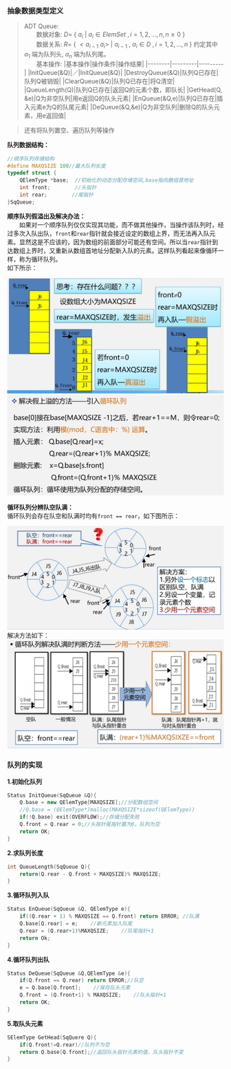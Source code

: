 ### 抽象数据类型定义  
>ADT Queue:  
>　　数据对象:  $D=$ { $a_i$ | ${a_i}\in{ElemSet}$ $,i=1,2,...,n,n≥0$ }  
>　　数据关系:  $R=$ { $\lt{a_{i-1}}$ ${a_i}\gt$ | ${a_{i-1}}$ , ${a_i}\in{D}$ $,i=1,2,...,n$ } 约定其中 $a_1$ 端为队列头, $a_n$ 端为队列尾。    
>　　基本操作:
>|基本操作|操作条件|操作结果|
>|--------|---------|---------|
>|InitQueue(&Q)|／|InitQueue(&Q)|
>|DestroyQueue(&Q)|队列Q已存在|队列Q被销毁|
>|ClearQueue(&Q)|队列Q已存在|将Q清空|
>|QueueLength(Q)|队列Q已存在|返回Q的元素个数，即队长|
>|GetHead(Q, &e)|Q为非空队列|用e返回Q的队头元素|
>|EnQueue(&Q,e)|队列Q已存在|插入元素e为Q的队尾元素|
>|DeQueue(&Q,&e)|Q为非空队列|删除Q的队头元素，用e返回值|

>还有将队列置空、遍历队列等操作

**队列数据结构：**  
```cpp
//顺序队列存储结构
#define MAXQSIZE 100//最大队列长度
typedef struct {
    QElemType *base;  //初始化的动态分配存储空间,base指向数组首地址
    int front;        //头指针
    int rear;        //尾指针
}SqQueue;
```
**顺序队列假溢出及解决办法：**  
　　如果对一个顺序队列仅仅实现其功能，而不做其他操作，当操作该队列时，经过多次入队出队，``front``和``rear``指针就会接近设定的数组上界，而无法再入队元素。显然这是不应该的，因为数组的前面部分可能还有空间。所以当``rear``指针到达数组上界时，又重新从数组首地址分配新入队的元素。这样队列看起来像循环一样，称为循环队列。  
如下所示：
<div><img src="./images/顺序队列假溢出.png"> </img></div>  
<div><img src="./images/解决队列假上溢的方法.png"> </img></div>  

**循环队列分辨队空队满：**  
循环队列会存在队空和队满时均有``front == rear``，如下图所示：  
<div><img src="./images/分辨队空队满.png"> </img></div>  
解决方法如下：
<div><img src="./images/少用一个元素空间.png"> </img></div>  

### 队列的实现  
**1.初始化队列**  
```cpp
Status InitQueue(SqQueue &Q){
    Q.base = new QElemType[MAXQSIZE];//分配数组空间
    //Q.base = (QElemType*)malloc(MAXQSIZE*sizeof(QElemType))
    if(!Q.base) exit(OVERFLOW);//存储分配失败
    Q.front = Q.rear = 0;//头指针尾指针置为0，队列为空
    return OK;
}
```
**2.求队列长度**  
```cpp
int QueueLength(SqQueue Q){
    return(Q.rear - Q.front + MAXQSIZE)% MAXQSIZE;
}
```
**3.循环队列入队**  
```cpp
Status EnQueue(SqQueue &Q, QElemType e){
    if((Q.rear + 1) % MAXQSIZE == Q.front) return ERROR; //队满
    Q.base[Q.rear] = e;    //新元素加入队尾
    Q.rear = (Q.rear+1)%MAXQSIZE;    //队尾指针+1
    return Ok;
}
```
**4.循环队列出队**  
```cpp
Status DeQueue(SqQueue &Q,QElemType &e){
    if(Q.front == Q.rear) return ERROR;//队空
    e = Q.base[Q.front];    //保存队头元素
    Q.front = (Q.front+1) % MAXQSIZE;    //队头指针+1
    return OK;
}
```
**5.取队头元素**  
```cpp
SElemType GetHead(SqQuere Q){
    if(Q.front!=Q.rear)//队列不为空
    return Q.base[Q.front];//返回队头指针元素的值，队头指针不变
}
```
